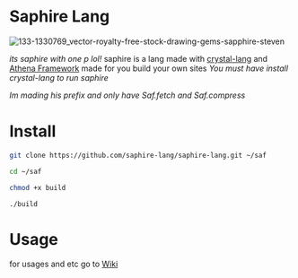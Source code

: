 # Saphire Lang
![133-1330769_vector-royalty-free-stock-drawing-gems-sapphire-steven](https://user-images.githubusercontent.com/103150701/162079903-7b240197-00a6-4fb2-acc2-dadde9a4bbab.jpg)


*its saphire with one p lol!*
saphire is a lang made with [crystal-lang](https://crystal-lang.org)
and [Athena Framework](https://athenaframework.org/) made for you build your own sites
*You must have install crystal-lang to run saphire*

*Im mading his prefix and only have Saf.fetch and Saf.compress*

# Install
```sh
git clone https://github.com/saphire-lang/saphire-lang.git ~/saf
```
```sh
cd ~/saf
```
```sh
chmod +x build
```
```
./build
```

# Usage
for usages and etc go to [Wiki](https://saphire-lang.emperror.repl.co/)
